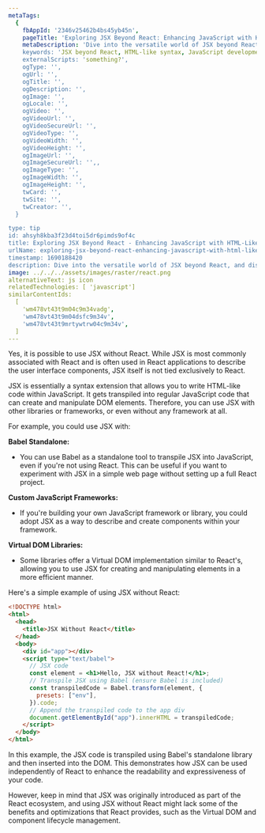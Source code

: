 ```yaml
---
metaTags:
  {
    fbAppId: '2346v25462b4bs45yb45n',
    pageTitle: 'Exploring JSX Beyond React: Enhancing JavaScript with HTML-Like Syntax',
    metaDescription: 'Dive into the versatile world of JSX beyond React, and discover how it can enhance your JavaScript development. Learn how JSX's HTML-like syntax can be used independently with libraries, frameworks, and even custom projects. Explore the possibilities of using JSX to create expressive and dynamic code, while harnessing the power of Babel for transpilation.',
    keywords: 'JSX beyond React, HTML-like syntax, JavaScript development, Babel transpilation, code expressiveness, JSX applications, custom projects, web development, programming languages.',
    externalScripts: 'something?',
    ogType: '',
    ogUrl: '',
    ogTitle: '',
    ogDescription: '',
    ogImage: '',
    ogLocale: '',
    ogVideo: '',
    ogVideoUrl: '',
    ogVideoSecureUrl: '',
    ogVideoType: '',
    ogVideoWidth: '',
    ogVideoHeight: '',
    ogImageUrl: '',
    ogImageSecureUrl: '',,
    ogImageType: '',
    ogImageWidth: '',
    ogImageHeight: '',
    twCard: '',
    twSite: '',
    twCreator: '',
  }

type: tip
id: ahsyh8kba3f23d4toi5dr6pimds9of4c
title: Exploring JSX Beyond React - Enhancing JavaScript with HTML-Like Syntax
urlName: exploring-jsx-beyond-react-enhancing-javascript-with-html-like-syntax
timestamp: 1690188420
description: Dive into the versatile world of JSX beyond React, and discover how it can enhance your JavaScript development. Learn how JSX's HTML-like syntax can be used independently with libraries, frameworks, and even custom projects. Explore the possibilities of using JSX to create expressive and dynamic code, while harnessing the power of Babel for transpilation.
image: ../../../assets/images/raster/react.png
alternativeText: js icon
relatedTechnologies: [ 'javascript']
similarContentIds:
  [
    'wm478vt43t9m04c9m34vadg',
    'wm478vt43t9m04dsfc9m34v',
    'wm478vt43t9mrtywtrw04c9m34v',
  ]
---
```


Yes, it is possible to use JSX without React. While JSX is most commonly associated with React and is often used in React applications to describe the user interface components, JSX itself is not tied exclusively to React.

JSX is essentially a syntax extension that allows you to write HTML-like code within JavaScript. It gets transpiled into regular JavaScript code that can create and manipulate DOM elements. Therefore, you can use JSX with other libraries or frameworks, or even without any framework at all.

For example, you could use JSX with:

<b>Babel Standalone: </b>

- You can use Babel as a standalone tool to transpile JSX into JavaScript, even if you're not using React. This can be useful if you want to experiment with JSX in a simple web page without setting up a full React project.

<b>Custom JavaScript Frameworks: </b>

- If you're building your own JavaScript framework or library, you could adopt JSX as a way to describe and create components within your framework.

<b>Virtual DOM Libraries: </b>

- Some libraries offer a Virtual DOM implementation similar to React's, allowing you to use JSX for creating and manipulating elements in a more efficient manner.

Here's a simple example of using JSX without React:

```html
<!DOCTYPE html>
<html>
  <head>
    <title>JSX Without React</title>
  </head>
  <body>
    <div id="app"></div>
    <script type="text/babel">
      // JSX code
      const element = <h1>Hello, JSX without React!</h1>;
      // Transpile JSX using Babel (ensure Babel is included)
      const transpiledCode = Babel.transform(element, {
        presets: ["env"],
      }).code;
      // Append the transpiled code to the app div
      document.getElementById("app").innerHTML = transpiledCode;
    </script>
  </body>
</html>
```

In this example, the JSX code is transpiled using Babel's standalone library and then inserted into the DOM. This demonstrates how JSX can be used independently of React to enhance the readability and expressiveness of your code.

However, keep in mind that JSX was originally introduced as part of the React ecosystem, and using JSX without React might lack some of the benefits and optimizations that React provides, such as the Virtual DOM and component lifecycle management.
